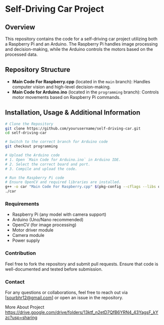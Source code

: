 # Self-Driving Car Project

## Overview
This repository contains the code for a self-driving car project utilizing both a Raspberry Pi and an Arduino. The Raspberry Pi handles image processing and decision-making, while the Arduino controls the motors based on the processed data.

## Repository Structure
- **Main Code For Raspberry.cpp** (located in the `main` branch): Handles computer vision and high-level decision-making.
- **Main Code for Arduino.ino** (located in the `programming` branch): Controls motor movements based on Raspberry Pi commands.

## Installation, Usage & Additional Information
```sh
# Clone the Repository
git clone https://github.com/yourusername/self-driving-car.git
cd self-driving-car

# Switch to the correct branch for Arduino code
git checkout programming

# Upload the Arduino code
# 1. Open `Main Code for Arduino.ino` in Arduino IDE.
# 2. Select the correct board and port.
# 3. Compile and upload the code.

# Run the Raspberry Pi code
# Ensure OpenCV and required libraries are installed.
g++ -o car "Main Code For Raspberry.cpp" $(pkg-config --cflags --libs opencv4)
./car
```

### Requirements
- Raspberry Pi (any model with camera support)
- Arduino (Uno/Nano recommended)
- OpenCV (for image processing)
- Motor driver module
- Camera module
- Power supply

### Contribution
Feel free to fork the repository and submit pull requests. Ensure that code is well-documented and tested before submission.

### Contact
For any questions or collaborations, feel free to reach out via [sourbhr12@gmail.com] or open an issue in the repository.


More About Project https://drive.google.com/drive/folders/13ktf_n2etD7QfB6YRN4_43YagsF_kYzc?usp=sharing
